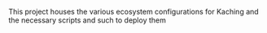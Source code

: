 This project houses the various ecosystem configurations for Kaching and the necessary scripts and such to deploy them